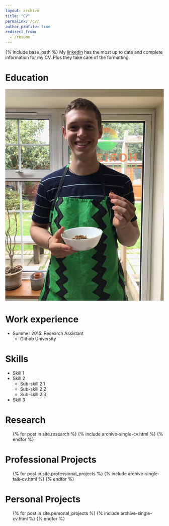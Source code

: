 ```yaml
---
layout: archive
title: "CV"
permalink: /cv/
author_profile: true
redirect_from:
  - /resume
---
```


{% include base_path %}
My [linkedin](https://www.linkedin.com/in/thomas-s-adler/) has the most up to date and complete information for my CV. Plus they take care of the formatting.

Education
======
![image info](./images/profile.JPG)

Work experience
======
* Summer 2015: Research Assistant
  * Github University
  
Skills
======
* Skill 1
* Skill 2
  * Sub-skill 2.1
  * Sub-skill 2.2
  * Sub-skill 2.3
* Skill 3

Research
======
  <ul>{% for post in site.research %}
    {% include archive-single-cv.html %}
  {% endfor %}</ul>
  
Professional Projects
======
  <ul>{% for post in site.professional_projects %}
    {% include archive-single-talk-cv.html %}
  {% endfor %}</ul>
  
Personal Projects
======
  <ul>{% for post in site.personal_projects %}
    {% include archive-single-cv.html %}
  {% endfor %}</ul>
